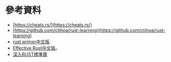 # 參考資料

* [https://cheats.rs/](https://cheats.rs/)
* [https://github.com/ctjhoa/rust-learning](https://github.com/ctjhoa/rust-learning)
* [rust primer中文版](https://rustcc.gitbooks.io/rustprimer/content/)
* [Effective Rust中文版](https://rustx-labs.github.io/effective-rust-cn/)。
* [深入RUST標準庫](https://github.com/Warrenren/inside-rust-std-library)

